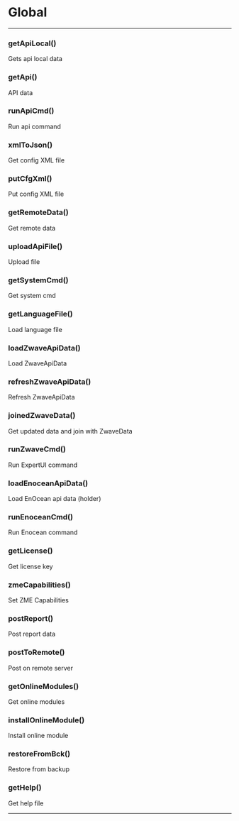 # Global





* * *

### getApiLocal() 

Gets api local data



### getApi() 

API data



### runApiCmd() 

Run api command



### xmlToJson() 

Get config XML file



### putCfgXml() 

Put config XML file



### getRemoteData() 

Get remote data



### uploadApiFile() 

Upload file



### getSystemCmd() 

Get system cmd



### getLanguageFile() 

Load language file



### loadZwaveApiData() 

Load ZwaveApiData



### refreshZwaveApiData() 

Refresh ZwaveApiData



### joinedZwaveData() 

Get updated data and join with ZwaveData



### runZwaveCmd() 

Run ExpertUI command



### loadEnoceanApiData() 

Load EnOcean api data (holder)



### runEnoceanCmd() 

Run Enocean command



### getLicense() 

Get license key



### zmeCapabilities() 

Set ZME Capabilities



### postReport() 

Post report data



### postToRemote() 

Post on remote server



### getOnlineModules() 

Get online modules



### installOnlineModule() 

Install online module



### restoreFromBck() 

Restore from backup



### getHelp() 

Get help file




* * *











